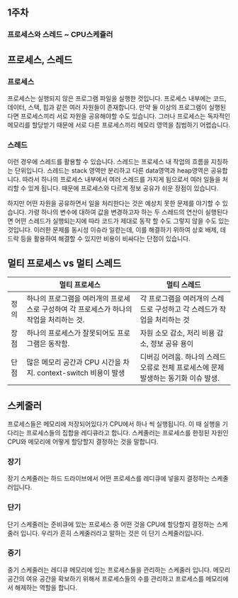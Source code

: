 ## 1주차
### 프로세스와 스레드 ~ CPU스케쥴러

## 프로세스, 스레드

### 프로세스

프로세스는 실행되지 않은 프로그램 파일을 실행한 것입니다. 프로세스 내부에는 코드, 데이터, 스택, 힙과 같은 여러 자원들이 존재합니다. 만약 둘 이상의 프로그램이 실행된다면 프로세스끼리 서로 자원을 공유해야할 수도 있습니다. 그러나 프로세스는 독자적인 메모리를 할당받기 때문에 서로 다른 프로세스끼리 메모리 영역을 침범하기 어렵습니다.

### 스레드

이런 경우에 스레드를 활용할 수 있습니다. 스레드는 프로세스 내 작업의 흐름을 지칭하는 단위입니다. 스레드는 stack 영역만 분리하고 다른 data영역과 heap영역은 공유합니다. 따라서 하나의 프로세스 내부에서 여러 스레드를 가지게 됨으로서 여러 일들을 처리할 수 있게 됩니다. 때문에 프로세스와 다르게 정보 공유가 쉬운 장점이 있습니다.

하지만 어떤 자원을 공유하면서 일을 처리한다는 것은 예상치 못한 문제를 야기할 수 있습니다. 가령 하나의 변수에 대하여 값을 변경하고자 하는 두 스레드의 연산이 실행된다면 어떤 스레드가 실행되는지에 따라 코드가 제대로 동작 할 수도 그렇지 않을 수도 있는 것입니다. 이러한 문제를 동시성 이슈라 일컫는데, 이를 해결하기 위하여 상호 배제, 데드락 등을 활용하여 해결할 수 있지만 비용이 비싸다는 단점이 있습니다.

## 멀티 프로세스 vs 멀티 스레드

||멀티 프로세스|멀티 스레드|
|------|---|---|
|정의|하나의 프로그램을 여러개의 프로세스로 구성하여 각 프로세스가 하나의 작업을 처리하는 것.|각 프로그램을 여러개의 스레드로 구성하고 각 스레드가 작업을 처리하는 것|
|장점|하나의 프로세스가 잘못되어도 프로그램은 동작함.|자원 소모 감소, 저리 비용 감소, 정보 공유 용이|
|단점|많은 메모리 공간과 CPU 시간을 차지. context-switch 비용이 발생|디버깅 어려움. 하나의 스레드 오류로 전체 프로세스에 문제 발생하는 동기화 이슈 발생.|

## 스케줄러

프로세스들은 메모리에 저장되어있다가 CPU에서 하나 씩 실행됩니다. 이 때 실행을 기다리는 프로세스들의 집합을 레디큐라고 합니다. 스케줄러는 프로세스를 한정된 자원인 CPU와 메모리에 어떻게 할당할지 결정하는 것을 말합니다.

### 장기

장기 스케줄러는 하드 드라이브에서 어떤 프로세스를 레디큐에 넣을지 결정하는 스케줄러입니다.

### 단기

단기 스케줄러는 준비큐에 있는 프로세스 중 어떤 것을 CPU에 할당할지 결정하는 스케줄러 입니다. 우리가 흔히 스케줄러라고 말하는 것은 이 단기 스케줄러입니다.

### 중기

중기 스케줄러는 레디큐 메모리에 있는 프로세스들을 관리하는 스케줄러 입니다. 메모리 공간의 여유 공간을 확보하기 위해서 프로세스들의 수를 관리하고 프로세스를 메모리에서 해제하는 역할을 합니다.
